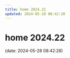 ```yaml
---
title: home 2024.22
updated: 2024-05-28 08:42:28
---
```


# home 2024.22

(date: 2024-05-28 08:42:28)

